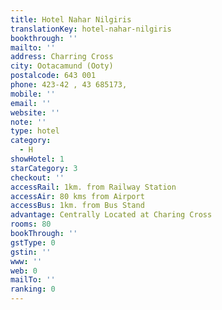 ```yaml
---
title: Hotel Nahar Nilgiris
translationKey: hotel-nahar-nilgiris
bookthrough: ''
mailto: ''
address: Charring Cross
city: Ootacamund (Ooty)
postalcode: 643 001
phone: 423-42 , 43 685173,
mobile: ''
email: ''
website: ''
note: ''
type: hotel
category:
  - H
showHotel: 1
starCategory: 3
checkout: ''
accessRail: 1km. from Railway Station
accessAir: 80 kms from Airport
accessBus: 1km. from Bus Stand
advantage: Centrally Located at Charing Cross
rooms: 80
bookThrough: ''
gstType: 0
gstin: ''
www: ''
web: 0
mailTo: ''
ranking: 0
---
```







